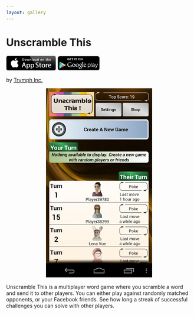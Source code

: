 ```yaml
---
layout: gallery
---
```


# Unscramble This

<div id="appstores">
<a href="https://itunes.apple.com/app/id570632973"><img src="../appstore.svg" height="40"></a>
<a href="https://play.google.com/store/apps/details?id=com.applimobile.unscramble"><img src="../googleplay.png" height="40"></a>
</div>

by [Trymph Inc.](http://www.trymph.com/)

<center>
<span class="screenshot"><img src="screenshot.jpg"/></span>
</center>

Unscramble This is a multiplayer word game where you scramble a word and send it to other players.
You can either play against randomly matched opponents, or your Facebook friends. See how long a
streak of successful challenges you can solve with other players.
